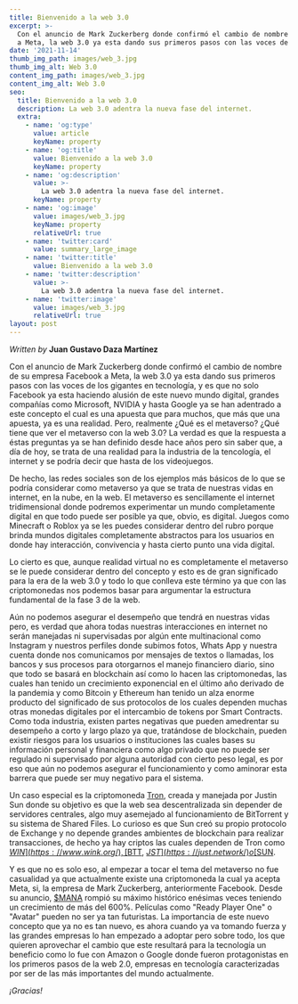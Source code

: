 ```yaml
---
title: Bienvenido a la web 3.0
excerpt: >-
  Con el anuncio de Mark Zuckerberg donde confirmó el cambio de nombre de su empresa Facebook 
  a Meta, la web 3.0 ya esta dando sus primeros pasos con las voces de los gigantes en tecnología, y es que no solo Facebook ya esta haciendo alusión de este nuevo mundo digital, grandes compañías como Microsoft, NVIDIA y hasta Google ya se han adentrado a este concepto el cual es una apuesta que para muchos, que más que una apuesta, ya es una realidad.
date: '2021-11-14'
thumb_img_path: images/web_3.jpg
thumb_img_alt: Web 3.0
content_img_path: images/web_3.jpg
content_img_alt: Web 3.0
seo:
  title: Bienvenido a la web 3.0
  description: La web 3.0 adentra la nueva fase del internet.
  extra:
    - name: 'og:type'
      value: article
      keyName: property
    - name: 'og:title'
      value: Bienvenido a la web 3.0
      keyName: property
    - name: 'og:description'
      value: >-
        La web 3.0 adentra la nueva fase del internet.
      keyName: property
    - name: 'og:image'
      value: images/web_3.jpg
      keyName: property
      relativeUrl: true
    - name: 'twitter:card'
      value: summary_large_image
    - name: 'twitter:title'
      value: Bienvenido a la web 3.0
    - name: 'twitter:description'
      value: >-
        La web 3.0 adentra la nueva fase del internet.
    - name: 'twitter:image'
      value: images/web_3.jpg
      relativeUrl: true
layout: post
---
```

*Written by* **Juan Gustavo Daza Martínez**

Con el anuncio de Mark Zuckerberg donde confirmó el cambio de nombre de su empresa Facebook 
a Meta, la web 3.0 ya esta dando sus primeros pasos con las voces de los gigantes en tecnología, y es que no solo Facebook ya esta haciendo alusión de este nuevo mundo digital, grandes compañías como Microsoft, NVIDIA y hasta Google ya se han adentrado a este concepto el cual es una apuesta que para muchos, que más que una apuesta, ya es una realidad.
Pero, realmente ¿Qué es el metaverso? ¿Qué tiene que ver el metaverso con la web 3.0? La verdad es que la respuesta a éstas preguntas ya se han definido desde hace años pero sin saber que, a día de hoy, se trata de una realidad para la industria de la tencología, el internet y se podría decir que hasta de los videojuegos.

De hecho, las redes sociales son de los ejemplos más básicos de lo que se podría considerar como metaverso ya que se trata de nuestras vidas en internet, en la nube, en la web. El metaverso es sencillamente el internet tridimensional donde podremos experimentar un mundo completamente digital en que todo puede ser posible ya que, obvio, es digital. Juegos como Minecraft o Roblox ya se les puedes considerar dentro del rubro porque brinda mundos digitales completamente abstractos para los usuarios en donde hay interacción, convivencia y hasta cierto punto una vida digital.

Lo cierto es que, aunque realidad virtual no es completamente el metaverso se le puede considerar dentro del concepto y esto es de gran significado para la era de la web 3.0 y todo lo que conlleva este término ya que con las criptomonedas nos podemos basar para argumentar la estructura fundamental de la fase 3 de la web.

Aún no podemos asegurar el desempeño que tendrá en nuestras vidas pero, es verdad que ahora todas nuestras interacciones en internet no serán manejadas ni supervisadas por algún ente multinacional como Instagram y nuestros perfiles donde subimos fotos, Whats App y nuestra cuenta donde nos comunicamos por mensajes de textos o llamadas, los bancos y sus procesos para otorgarnos el manejo financiero diario, sino que todo se basará en blockchain así como lo hacen las criptomonedas, las cuales han tenido un crecimiento exponencial en el último año derivado de la pandemia y como Bitcoin y Ethereum han tenido un alza enorme producto del significado de sus protocolos de los cuales dependen muchas otras monedas digitales por el intercambio de tokens por Smart Contracts. Como toda industria, existen partes negativas que pueden amedrentar su desempeño a corto y largo plazo ya que, tratándose de blockchain, pueden existir riesgos para los usuarios o instituciones las cuales bases su información personal y financiera como algo privado que no puede ser regulado ni supervisado por alguna autoridad con cierto peso legal, es por eso que aún no podemos asegurar el funcionamiento y como aminorar esta barrera que puede ser muy negativo para el sistema.

Un caso especial es la criptomoneda [Tron](https://tron.network/), creada y manejada por Justin Sun donde su objetivo es que la web sea descentralizada sin depender de servidores centrales, algo muy asemejado al funcionamiento de BitTorrent y su sistema de Shared Files. Lo curioso es que Sun creó su propio protocolo de Exchange y no depende grandes ambientes de blockchain para realizar transacciones, de hecho ya hay criptos las cuales dependen de Tron como [$WIN](https://www.wink.org/), [$BTT](https://www.bittorrent.com/), [$JST](https://just.network/) o [$SUN](https://sun.io/#/home). 

Y es que no es solo eso, al empezar a tocar el tema del metaverso no fue casualidad ya que actualmente existe una criptomoneda la cual ya acepta Meta, si, la empresa de Mark Zuckerberg, anteriormente Facebook. Desde su anuncio, [$MANA](https://decentraland.org/) rompió su máximo histórico enésimas veces teniendo un crecimiento de más del 600%. Películas como "Ready Player One" o "Avatar" pueden no ser ya tan futuristas. La importancia de este nuevo concepto que ya no es tan nuevo, es ahora cuando ya va tomando fuerza y las grandes empresas lo han empezado a adoptar pero sobre todo, los que quieren aprovechar el cambio que este resultará para la tecnología un beneficio como lo fue con Amazon o Google donde fueron protagonistas en los primeros pasos de la web 2.0, empresas en tecnología caracterizadas por ser de las más importantes del mundo actualmente.

*¡Gracias!*